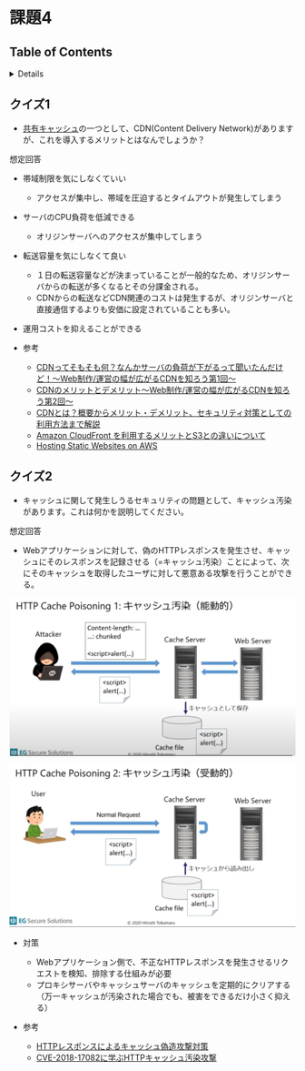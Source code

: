 # 課題4

## Table of Contents
<!-- START doctoc generated TOC please keep comment here to allow auto update -->
<!-- DON'T EDIT THIS SECTION, INSTEAD RE-RUN doctoc TO UPDATE -->
<details>
<summary>Details</summary>

- [クイズ1](#%E3%82%AF%E3%82%A4%E3%82%BA1)
- [クイズ2](#%E3%82%AF%E3%82%A4%E3%82%BA2)

</details>
<!-- END doctoc generated TOC please keep comment here to allow auto update -->

## クイズ1

- [共有キャッシュ](https://developer.mozilla.org/ja/docs/Web/HTTP/Caching#shared_proxy_caches)の一つとして、CDN(Content Delivery Network)がありますが、これを導入するメリットとはなんでしょうか？

<detail>
<summary>想定回答</summary>

- 帯域制限を気にしなくていい
  - アクセスが集中し、帯域を圧迫するとタイムアウトが発生してしまう
- サーバのCPU負荷を低減できる
  - オリジンサーバへのアクセスが集中してしまう
- 転送容量を気にしなくて良い
  - １日の転送容量などが決まっていることが一般的なため、オリジンサーバからの転送が多くなるとその分課金される。
  - CDNからの転送などCDN関連のコストは発生するが、オリジンサーバと直接通信するよりも安価に設定されていることも多い。
- 運用コストを抑えることができる

- 参考
  - [CDNってそもそも何？なんかサーバの負荷が下がるって聞いたんだけど！〜Web制作/運営の幅が広がるCDNを知ろう第1回〜](https://knowledge.sakura.ad.jp/19191/)
  - [CDNのメリットとデメリット〜Web制作/運営の幅が広がるCDNを知ろう第2回〜](https://knowledge.sakura.ad.jp/19825/)
  - [CDNとは？概要からメリット・デメリット、セキュリティ対策としての利用方法まで解説](https://wpmake.jp/contents/knowledge/about_cdn/#CDN-3)
  - [Amazon CloudFront を利用するメリットとS3との違いについて](https://www.acrovision.jp/service/aws/?p=1441)
  - [Hosting Static Websites on AWS](https://d1.awsstatic.com/whitepapers/Building%20Static%20Websites%20on%20AWS.pdf?did=wp_card&trk=wp_card)

</detail>

## クイズ2

- キャッシュに関して発生しうるセキュリティの問題として、キャッシュ汚染があります。これは何かを説明してください。

<detail>
<summary>想定回答</summary>

- Webアプリケーションに対して、偽のHTTPレスポンスを発生させ、キャッシュにそのレスポンスを記録させる（=キャッシュ汚染）ことによって、次にそのキャッシュを取得したユーザに対して悪意ある攻撃を行うことができる。

![](../../../assets/cache_poisoning_active.png)

![](../../../assets/cache_poisoning_inactive.png)

- 対策
  - Webアプリケーション側で、不正なHTTPレスポンスを発生させるリクエストを検知、排除する仕組みが必要
  - プロキシサーバやキャッシュサーバのキャッシュを定期的にクリアする（万一キャッシュが汚染された場合でも、被害をできるだけ小さく抑える）

- 参考
  - [HTTPレスポンスによるキャッシュ偽造攻撃対策](https://www.ipa.go.jp/security/awareness/vendor/programmingv2/contents/603.html)
  - [CVE-2018-17082に学ぶHTTPキャッシュ汚染攻撃](https://www.youtube.com/embed/jhyB5bcrdyo)

</detail>